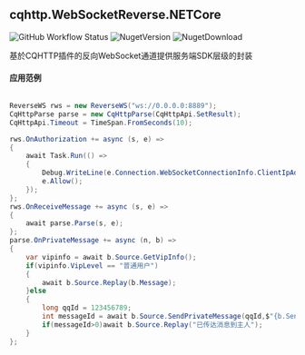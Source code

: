 ## cqhttp.WebSocketReverse.NETCore
![GitHub Workflow Status](https://img.shields.io/github/workflow/status/cqbef/cqhttp.WebSocketReverse.NETCore/PublicSDK?style=for-the-badge)
![NugetVersion](https://img.shields.io/nuget/v/cqhttp.WebSocketReverse.NETCore?style=for-the-badge)
![NugetDownload](https://img.shields.io/nuget/dt/cqhttp.WebSocketReverse.NETCore?style=for-the-badge)

基於CQHTTP插件的反向WebSocket通道提供服务端SDK层级的封装

#### 应用范例

```cs

ReverseWS rws = new ReverseWS("ws://0.0.0.0:8889");
CqHttpParse parse = new CqHttpParse(CqHttpApi.SetResult);
CqHttpApi.Timeout = TimeSpan.FromSeconds(10);

rws.OnAuthorization += async (s, e) =>
{
	await Task.Run(() =>
	{
		Debug.WriteLine(e.Connection.WebSocketConnectionInfo.ClientIpAddress);
		e.Allow();
	});
};
rws.OnReceiveMessage += async (s, e) =>
{
	await parse.Parse(s, e);
};
parse.OnPrivateMessage += async (n, b) =>
{
	var vipinfo = await b.Source.GetVipInfo();
	if(vipinfo.VipLevel == "普通用户")
	{
		await b.Source.Replay(b.Message);
	}else
	{
		long qqId = 123456789;
		int messageId = await b.Source.SendPrivateMessage(qqId,$"{b.Sender.NickName}({b.UserId})对你说:{b.Message}");
		if(messageId>0)await b.Source.Replay("已传达消息到主人");
	}
};

```
